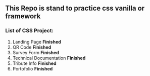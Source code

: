 ## This Repo is stand to practice css vanilla or framework
### List of CSS Project: 
1. Landing Page **Finished**
2. QR Code **Finished**
3. Survey Form **Finished**
4. Technical Documentation **Finished**
5. Tribute Info **Finished**
6. Portofolio **Finished**
